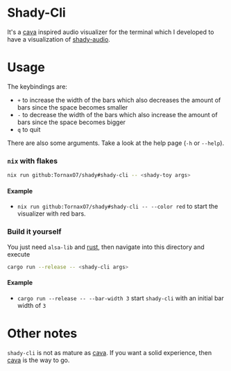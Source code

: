 # Shady-Cli

It's a [cava] inspired audio visualizer for the terminal which I developed to have a visualization
of [shady-audio].

# Usage

The keybindings are:

- `+` to increase the width of the bars which also decreases the amount of bars since the space becomes smaller
- `-` to decrease the width of the bars which also increase the amount of bars since the space becomes bigger
- `q` to quit

There are also some arguments. Take a look at the help page (`-h` or `--help`).

### `nix` with flakes

```bash
nix run github:TornaxO7/shady#shady-cli -- <shady-toy args>
```

#### Example

- `nix run github:TornaxO7/shady#shady-cli -- --color red` to start the visualizer with red bars.

### Build it yourself

You just need `alsa-lib` and [rust], then navigate into this directory and execute

```bash
cargo run --release -- <shady-cli args>
```

#### Example

- `cargo run --release -- --bar-width 3` start `shady-cli` with an initial bar width of `3`

# Other notes

`shady-cli` is not as mature as [cava]. If you want a solid experience, then [cava] is the way to go.

[cava]: https://github.com/karlstav/cava
[shady-audio]: https://github.com/TornaxO7/shady/tree/main/shady-audio
[rust]: https://www.rust-lang.org/
